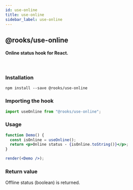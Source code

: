 ```yaml
---
id: use-online
title: use-online
sidebar_label: use-online
---
```


## @rooks/use-online

#### Online status hook for React.

<br/>

   



### Installation

    npm install --save @rooks/use-online

### Importing the hook

```javascript
import useOnline from "@rooks/use-online";
```

### Usage

```jsx
function Demo() {
  const isOnline = useOnline();
  return <p>Online status - {isOnline.toString()}</p>;
}

render(<Demo />);
```

### Return value

Offline status (boolean) is returned.

    